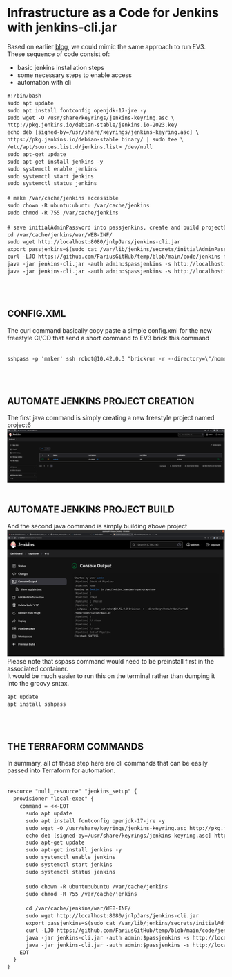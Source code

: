 # Infrastructure as a Code for Jenkins with jenkins-cli.jar

Based on earlier [blog](https://medium.com/p/69b2bc0adc3e/edit), we could mimic the same approach to run EV3. 
These sequence of code consist of:
- basic jenkins installation steps
- some necessary steps to enable access
- automation with cli

```txt
#!/bin/bash
sudo apt update
sudo apt install fontconfig openjdk-17-jre -y
sudo wget -O /usr/share/keyrings/jenkins-keyring.asc \
http://pkg.jenkins.io/debian-stable/jenkins.io-2023.key
echo deb [signed-by=/usr/share/keyrings/jenkins-keyring.asc] \
https://pkg.jenkins.io/debian-stable binary/ | sudo tee \
/etc/apt/sources.list.d/jenkins.list> /dev/null
sudo apt-get update
sudo apt-get install jenkins -y
sudo systemctl enable jenkins
sudo systemctl start jenkins
sudo systemctl status jenkins

# make /var/cache/jenkins accessible
sudo chown -R ubuntu:ubuntu /var/cache/jenkins              
sudo chmod -R 755 /var/cache/jenkins

# save initialAdminPassword into passjenkins, create and build project6
cd /var/cache/jenkins/war/WEB-INF/                          
sudo wget http://localhost:8080/jnlpJars/jenkins-cli.jar
export passjenkins=$(sudo cat /var/lib/jenkins/secrets/initialAdminPassword)
curl -LJO https://github.com/FariusGitHub/temp/blob/main/code/jenkins-freestyle/config.xml -o /var/cache/jenkins/war/WEB-INF/config.xml
java -jar jenkins-cli.jar -auth admin:$passjenkins -s http://localhost:8080 create-job project6 < config.xml
java -jar jenkins-cli.jar -auth admin:$passjenkins -s http://localhost:8080 build project6
```
</br></br>
## CONFIG.XML
The curl command basically copy paste a simple config.xml for the new freestyle CI/CD that send a short command to EV3 brick this command

```txt

sshpass -p 'maker' ssh robot@10.42.0.3 "brickrun -r --directory=\"/home/robot/curve0\" \"/home/robot/curve0/main.py\""
```
</br></br>
## AUTOMATE JENKINS PROJECT CREATION
The first java command is simply creating a new freestyle project named project6
![](https://github.com/FariusGitHub/temp/blob/main/image/image15.png)
</br></br>

## AUTOMATE JENKINS PROJECT BUILD
And the second java command is simply building above project
![](https://github.com/FariusGitHub/temp/blob/main/image/image17b.png)
Please note that sspass command would need to be preinstall first in the associated container.</br>
It would be much easier to run this on the terminal rather than dumping it into the groovy sntax.
```txt
apt update
apt install sshpass
```
</br></br>

## THE TERRAFORM COMMANDS
In summary, all of these step here are cli commands that can be easily passed into Terraform for automation.

```txt

resource "null_resource" "jenkins_setup" {
  provisioner "local-exec" {
    command = <<-EOT
      sudo apt update
      sudo apt install fontconfig openjdk-17-jre -y
      sudo wget -O /usr/share/keyrings/jenkins-keyring.asc http://pkg.jenkins.io/debian-stable/jenkins.io-2023.key
      echo deb [signed-by=/usr/share/keyrings/jenkins-keyring.asc] https://pkg.jenkins.io/debian-stable binary/ | sudo tee /etc/apt/sources.list.d/jenkins.list> /dev/null
      sudo apt-get update
      sudo apt-get install jenkins -y
      sudo systemctl enable jenkins
      sudo systemctl start jenkins
      sudo systemctl status jenkins

      sudo chown -R ubuntu:ubuntu /var/cache/jenkins
      sudo chmod -R 755 /var/cache/jenkins

      cd /var/cache/jenkins/war/WEB-INF/
      sudo wget http://localhost:8080/jnlpJars/jenkins-cli.jar
      export passjenkins=$(sudo cat /var/lib/jenkins/secrets/initialAdminPassword)
      curl -LJO https://github.com/FariusGitHub/temp/blob/main/code/jenkins-freestyle/config.xml -o /var/cache/jenkins/war/WEB-INF/config.xml
      java -jar jenkins-cli.jar -auth admin:$passjenkins -s http://localhost:8080 create-job project6 < config.xml
      java -jar jenkins-cli.jar -auth admin:$passjenkins -s http://localhost:8080 build project6
    EOT
  }
}
```
